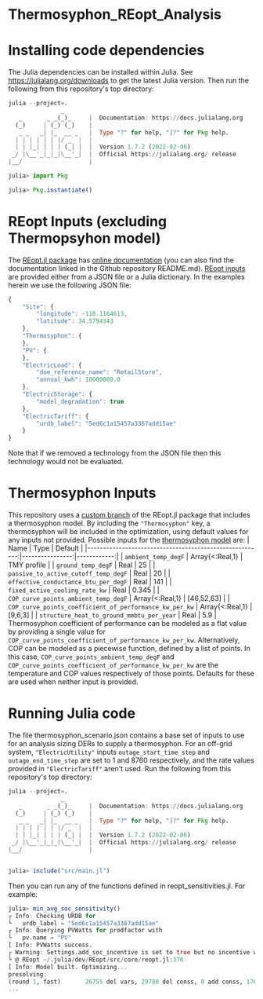 # Thermosyphon_REopt_Analysis

# Installing code dependencies
The Julia dependencies can be installed within Julia. See https://julialang.org/downloads to get the latest Julia version. Then run the following from this repository's top directory:
```julia
julia --project=.
               _
   _       _ _(_)_     |  Documentation: https://docs.julialang.org
  (_)     | (_) (_)    |
   _ _   _| |_  __ _   |  Type "?" for help, "]?" for Pkg help.
  | | | | | | |/ _` |  |
  | | |_| | | | (_| |  |  Version 1.7.2 (2022-02-06)
 _/ |\__'_|_|_|\__'_|  |  Official https://julialang.org/ release
|__/                   |

julia> import Pkg

julia> Pkg.instantiate()
```

# REopt Inputs (excluding Thermopsyhon model)
The [REopt.jl package](https://github.com/NREL/REopt.jl) has [online documentation](https://nrel.github.io/REopt.jl/dev/) (you can also find the documentation linked in the Github repository README.md). [REopt inputs](https://nrel.github.io/REopt.jl/dev/reopt/inputs/) are provided either from a JSON file or a Julia dictionary. In the examples herein we use the following JSON file:
```javascript
{
    "Site": {
        "longitude": -118.1164613,
        "latitude": 34.5794343
    },
    "Thermosyphon": {
    },
    "PV": {
    },
    "ElectricLoad": {
        "doe_reference_name": "RetailStore",
        "annual_kwh": 10000000.0
    },
    "ElectricStorage": {
        "model_degradation": true
    },
    "ElectricTariff": {
        "urdb_label": "5ed6c1a15457a3367add15ae"
    }
}
```
Note that if we removed a technology from the JSON file then this technology would not be evaluated. 

# Thermosyphon Inputs
This repository uses a [custom branch](https://github.com/NREL/REopt.jl/tree/alaska_thermosyphon) of the REopt.jl package that includes a thermosyphon model. By including the `"Thermosyphon"` key, a thermosyphon will be included in the optimization, using default values for any inputs not provided. 
Possible inputs for the [thermosyphon model](https://github.com/NREL/REopt.jl/blob/alaska_thermosyphon/src/core/thermosyphon.jl) are:
| Name                                                    | Type            | Default     |
|--------------------------------------------------------:|----------------:|------------:|
| `ambient_temp_degF`                                     | Array{<:Real,1} | TMY profile |
| `ground_temp_degF`                                      | Real            | 25          |
| `passive_to_active_cutoff_temp_degF`                    | Real            | 20          |
| `effective_conductance_btu_per_degF`                    | Real            | 141         |
| `fixed_active_cooling_rate_kw`                          | Real            | 0.345       |
| `COP_curve_points_ambient_temp_degF`                    | Array{<:Real,1} | [46,52,63]  |
| `COP_curve_points_coefficient_of_performance_kw_per_kw` | Array{<:Real,1} | [9,6,3]     |
| `structure_heat_to_ground_mmbtu_per_year`               | Real            | 5.9         |
Thermosyphon coefficient of performance can be modeled as a flat value by providing a single value for `COP_curve_points_coefficient_of_performance_kw_per_kw`. Alternatively, COP can be modeled as a piecewise function, defined by a list of points. In this case, `COP_curve_points_ambient_temp_degF` and `COP_curve_points_coefficient_of_performance_kw_per_kw` are the temperature and COP values respectively of those points. Defaults for these are used when neither input is provided.


# Running Julia code
The file thermosyphon_scenario.json contains a base set of inputs to use for an analysis sizing DERs to supply a thermosyphon. For an off-grid system, `"ElectricUtility"` inputs `outage_start_time_step` and `outage_end_time_step` are set to 1 and 8760 respectively, and the rate values provided in `"ElectricTariff"` aren't used. 
Run the following from this repository's top directory:
```julia
julia --project=.
               _
   _       _ _(_)_     |  Documentation: https://docs.julialang.org
  (_)     | (_) (_)    |
   _ _   _| |_  __ _   |  Type "?" for help, "]?" for Pkg help.
  | | | | | | |/ _` |  |
  | | |_| | | | (_| |  |  Version 1.7.2 (2022-02-06)
 _/ |\__'_|_|_|\__'_|  |  Official https://julialang.org/ release
|__/                   |


julia> include("src/main.jl")
```
Then you can run any of the functions defined in reopt_sensitivities.jl. For example:
```julia
julia> min_avg_soc_sensitivity()
┌ Info: Checking URDB for
└   urdb_label = "5ed6c1a15457a3367add15ae"
┌ Info: Querying PVWatts for prodfactor with
└   pv.name = "PV"
[ Info: PVWatts success.
┌ Warning: Settings.add_soc_incentive is set to true but no incentive will be added because it conflicts with the battery degradation model.
└ @ REopt ~/.julia/dev/REopt/src/core/reopt.jl:376
[ Info: Model built. Optimizing...
presolving:
(round 1, fast)       26755 del vars, 29780 del conss, 0 add conss, 17619 chg bounds, 0 chg sides, 0 chg coeffs, 0 upgd conss, 0 impls, 0 clqs
...
```
